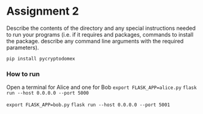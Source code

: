 # Assignment 2

Describe the contents of the directory and any special instructions needed to run your programs (i.e. if it requires and packages, commands to install the package. describe any command line arguments with the required parameters).


`pip install pycryptodomex`


### How to run
Open a terminal for Alice and one for Bob
`export FLASK_APP=alice.py`
`flask run --host 0.0.0.0 --port 5000`

`export FLASK_APP=bob.py`
`flask run --host 0.0.0.0 --port 5001`
